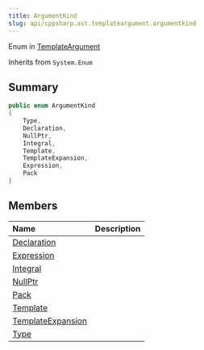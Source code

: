 ```yaml
---
title: ArgumentKind
slug: api/cppsharp.ast.templateargument.argumentkind
---
```

Enum in [TemplateArgument](/api/cppsharp/ast/templateargument)

Inherits from `System.Enum`

## Summary



```csharp
public enum ArgumentKind
{
    Type,
    Declaration,
    NullPtr,
    Integral,
    Template,
    TemplateExpansion,
    Expression,
    Pack
}
```

## Members

|Name|Description|
|:---|:---|
|[Declaration](/api/cppsharp/ast/templateargument/argumentkind/declaration)||
|[Expression](/api/cppsharp/ast/templateargument/argumentkind/expression)||
|[Integral](/api/cppsharp/ast/templateargument/argumentkind/integral)||
|[NullPtr](/api/cppsharp/ast/templateargument/argumentkind/nullptr)||
|[Pack](/api/cppsharp/ast/templateargument/argumentkind/pack)||
|[Template](/api/cppsharp/ast/templateargument/argumentkind/template)||
|[TemplateExpansion](/api/cppsharp/ast/templateargument/argumentkind/templateexpansion)||
|[Type](/api/cppsharp/ast/templateargument/argumentkind/type)||

